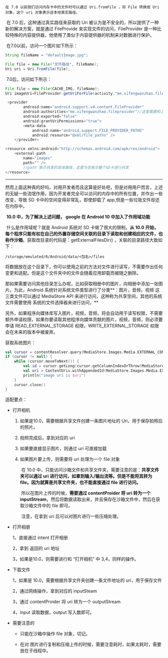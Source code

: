 	在 7.0 以前我们访问内存卡中的文件时可以通过 Uri.fromFile ，将 File 转换成 Uri 对象，这个 uri 对象表示这本地真实路径。

​	在 7.0 后，这种通过真实路径来获取的 Uri 被认为是不安全的，所以提供了一种新的解决方案，就是通过 FileProvide 来实现文件的访问，FileProvider 是一种比较特殊的内容提供器，他使用了类似于内容提供器的机制来对数据进行保护。

​	在7.0以前，访问一个图片如下所示：

```java
String fileName = "defaultImage.jpg";

File file = new File("文件路径", fileName);
Uri uri = Uri.fromFile(file);
```
​	7.0后，访问如下所示：

```java
File file = new File(CACHE_IMG, fileName);
Uri imageUri=FileProvider.getUriForFile(activity,"me.xifengwanzhao.fileprovider", file);//这里进行替换uri的获得方式
```

```java
 <provider
        android:name="android.support.v4.content.FileProvider"
        android:authorities="me.xifengwanzhao.fileprovider"//这里需要和上面部分字符串相同
        android:exported="false"
        android:grantUriPermissions="true">
        <meta-data
            android:name="android.support.FILE_PROVIDER_PATHS"
            android:resource="@xml/file_paths" />
    </provider>
```
```java
<resource xmlns:android="http://schemas.android.com/apk/res/android">
    <external-path
        name="images"
        path="" />
        //path 表示共享的具体路径，这里为空表示整个SD卡进行共享
</resource>
```

---

​	然而上面这种真的好吗，对用开发者而且这算是好处吧，但是对用用户而言，上述的无疑一些流氓作用，因为开发者完全可以访问的内存中的所有位置，并作出一些改变，导致 SD 卡中的空间变得非常乱，即使卸载了 app,但是一些垃圾文件却还在内存中。

​	**10.0 中，为了解决上述问题， google 在 Android 10 中加入了作用域功能**

​	什么是作用域呢？就是 Android 系统对 SD 卡做了很大的限制，**从 10.0 开始，每个程序只能有权在自己的外置存储空间关联的目录下读取和创建相应的文件，也称作沙箱**。获取改目录的代码是：getExternalFilesDir() ，关联的目录路径大致如下：

```
/storage/emulated/0/Android/data/<包名>/files
```

​	将数据放在这个目录下，你可以使用之前的方法对文件进行读写，不需要作出任何变更和适配。但是这个文件夹中的文件会随着应用卸载而被随之删除。

​	那如果需要访问其他目录怎么办呢，比如获取相册中的图片，向相册中添加一张图片。为此，Android 系统针对系统文件类型进行了分类**：图片，音频，视频 这三类文件可以通过 MediaStore API 来进行访问，这种称为共享空间，其他的系统文件需要使用 系统的文件选择器来进行访问，**

​	另外，如果程序向媒体库写入图片，视频，音频，将会自动用于读写权限，不需要额外申请权限，如果你要读取其他程序向媒体贡献的图片，视频，音频，则必须要申请 READ_EXTERNAL_STORAGE 权限，WRITE_EXTERNAL_STORAGE 权限会在未来的版本中被废弃。

获取系统图片：

```kotlin
val cursor = contentResolver.query(MediaStore.Images.Media.EXTERNAL_CONTENT_URI, null, null, null, "${MediaStore.MediaColumns.DATE_ADDED} desc")
if (cursor != null) {
    while (cursor.moveToNext()) {
        val id = cursor.getLong(cursor.getColumnIndexOrThrow(MediaStore.MediaColumns._ID))
        val uri = ContentUris.withAppendedId(MediaStore.Images.Media.EXTERNAL_CONTENT_URI, id)
        println("image uri is $uri")
    }
    cursor.close()
}
```



 适配要点：

- 打开相机

   1. 如果是10.0，需要根据共享文件创建一条图片地址的 Uri，用于保存拍照后的照片。

   2. 拍照完成后，拿到对应的 uri

   3. 如果要直接显示图片，则通过 uri 可直接加载

   4. 如果图片要上传，则需要将 uri 处理为一个 file 对象

      ​	在 10.0 中，只能访问沙箱文件和共享文件夹，需要注意的是：**共享文件夹可以通过 uri 进行访问，如拿到输入/输出流等。但是不能将其转为 file。因为就算是共享文件夹，也不能直接通过 file 进行访问。**

      ​	所以在图片上传的时候，**需要通过 contentProider 将 uri 转为一个 inputStream**，然后将数据读取出来，并且保存在沙箱文件中，然后在获取沙箱文件中的 file 即可。

      ​	注意，在拿到 uri 后可以对图片进行一些压缩处理。

- 打开相册

   1，直接通过 intent 打开相册

   2，拿到 返回的 uri 地址

   3，如果是10.0，则需要进行和 “打开相机” 中 3,4，同样的操作。

   

- 下载文件

   1，如果是 10.0，需要根据共享文件夹创建一条文件地址的 uri，用于保存文件

   2，通过网络操作，拿到对应的 inputSteam

   3，通过 contentProider 将 uri 转为一个 outputStream

   4，input 读取数据，output 写入数即可。

- 需要注意的

   - 只能在沙箱中操作 file 对象，切记。

   - 在对 图片进行复制和压缩上传的时候，需要注意耗时，如果太耗时，需要放在子线程中。

​	



